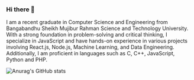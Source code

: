 ### Hi there 👋

I am a recent graduate in Computer Science and Engineering from Bangabandhu Sheikh Mujibur Rahman Science and Technology University. With a strong foundation in problem-solving and critical thinking, I specialize in JavaScript and have hands-on experience in various projects involving React.js, Node.js, Machine Learning, and Data Engineering. Additionally, I am proficient in languages such as C, C++, JavaScript, Python and PHP.

![Anurag's GitHub stats](https://github-readme-stats.vercel.app/api?username=naimuddin01&show_icons=true&theme=transparent)
